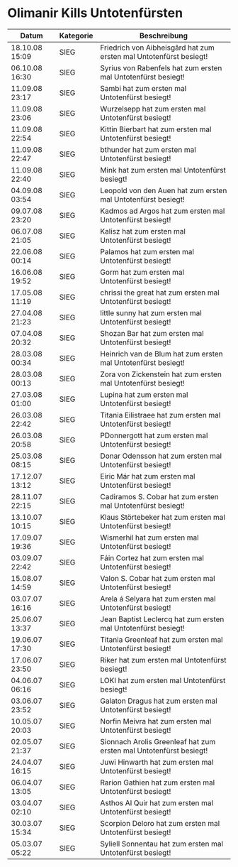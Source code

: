 # Olimanir Kills Untotenfürsten

| Datum          | Kategorie | Beschreibung                                                       |
|----------------|-----------|--------------------------------------------------------------------|
| 18.10.08 15:09 | SIEG      | Friedrich von Aibheisgârd hat zum ersten mal Untotenfürst besiegt! |
| 06.10.08 16:30 | SIEG      | Syrius von Rabenfels hat zum ersten mal Untotenfürst besiegt!      |
| 11.09.08 23:17 | SIEG      | Sambi hat zum ersten mal Untotenfürst besiegt!                     |
| 11.09.08 23:06 | SIEG      | Wurzelsepp hat zum ersten mal Untotenfürst besiegt!                |
| 11.09.08 22:54 | SIEG      | Kittin Bierbart hat zum ersten mal Untotenfürst besiegt!           |
| 11.09.08 22:47 | SIEG      | bthunder hat zum ersten mal Untotenfürst besiegt!                  |
| 11.09.08 22:40 | SIEG      | Mink hat zum ersten mal Untotenfürst besiegt!                      |
| 04.09.08 03:54 | SIEG      | Leopold von den Auen hat zum ersten mal Untotenfürst besiegt!      |
| 09.07.08 23:20 | SIEG      | Kadmos ad Argos hat zum ersten mal Untotenfürst besiegt!           |
| 06.07.08 21:05 | SIEG      | Kalisz hat zum ersten mal Untotenfürst besiegt!                    |
| 22.06.08 00:14 | SIEG      | Palamos hat zum ersten mal Untotenfürst besiegt!                   |
| 16.06.08 19:52 | SIEG      | Gorm hat zum ersten mal Untotenfürst besiegt!                      |
| 17.05.08 11:19 | SIEG      | chrissi the great hat zum ersten mal Untotenfürst besiegt!         |
| 27.04.08 21:23 | SIEG      | little sunny hat zum ersten mal Untotenfürst besiegt!              |
| 07.04.08 20:32 | SIEG      | Shozan Bar hat zum ersten mal Untotenfürst besiegt!                |
| 28.03.08 00:34 | SIEG      | Heinrich van de Blum hat zum ersten mal Untotenfürst besiegt!      |
| 28.03.08 00:13 | SIEG      | Zora von Zickenstein hat zum ersten mal Untotenfürst besiegt!      |
| 27.03.08 01:00 | SIEG      | Lupina hat zum ersten mal Untotenfürst besiegt!                    |
| 26.03.08 22:42 | SIEG      | Titania Eilistraee hat zum ersten mal Untotenfürst besiegt!        |
| 26.03.08 20:58 | SIEG      | PDonnergott hat zum ersten mal Untotenfürst besiegt!               |
| 25.03.08 08:15 | SIEG      | Donar Odensson hat zum ersten mal Untotenfürst besiegt!            |
| 17.12.07 13:12 | SIEG      | Eiric Már hat zum ersten mal Untotenfürst besiegt!                 |
| 28.11.07 22:15 | SIEG      | Cadiramos S. Cobar hat zum ersten mal Untotenfürst besiegt!        |
| 13.10.07 10:15 | SIEG      | Klaus Störtebeker hat zum ersten mal Untotenfürst besiegt!         |
| 17.09.07 19:36 | SIEG      | Wismerhil hat zum ersten mal Untotenfürst besiegt!                 |
| 03.09.07 22:42 | SIEG      | Fáin Cortez hat zum ersten mal Untotenfürst besiegt!               |
| 15.08.07 14:59 | SIEG      | Valon S. Cobar hat zum ersten mal Untotenfürst besiegt!            |
| 03.07.07 16:16 | SIEG      | Arela á Selyara hat zum ersten mal Untotenfürst besiegt!           |
| 25.06.07 13:37 | SIEG      | Jean Baptist Leclercq hat zum ersten mal Untotenfürst besiegt!     |
| 19.06.07 17:30 | SIEG      | Titania Greenleaf hat zum ersten mal Untotenfürst besiegt!         |
| 17.06.07 23:50 | SIEG      | Riker hat zum ersten mal Untotenfürst besiegt!                     |
| 04.06.07 06:16 | SIEG      | LOKI hat zum ersten mal Untotenfürst besiegt!                      |
| 03.06.07 23:52 | SIEG      | Galaton Dragus hat zum ersten mal Untotenfürst besiegt!            |
| 10.05.07 20:03 | SIEG      | Norfin Meivra hat zum ersten mal Untotenfürst besiegt!             |
| 02.05.07 21:37 | SIEG      | Sionnach Arolis Greenleaf hat zum ersten mal Untotenfürst besiegt! |
| 24.04.07 16:15 | SIEG      | Juwi Hinwarth hat zum ersten mal Untotenfürst besiegt!             |
| 06.04.07 13:05 | SIEG      | Rarion Gathien hat zum ersten mal Untotenfürst besiegt!            |
| 03.04.07 02:10 | SIEG      | Asthos Al Quir hat zum ersten mal Untotenfürst besiegt!            |
| 30.03.07 15:34 | SIEG      | Scorpion Deloro hat zum ersten mal Untotenfürst besiegt!           |
| 05.03.07 05:22 | SIEG      | Syliell Sonnentau hat zum ersten mal Untotenfürst besiegt!         |
